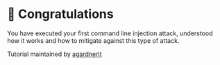 # 🎉 Congratulations

You have executed your first command line injection attack, understood how it works and how to mitigate against this type of attack.

Tutorial maintained by [agardnerit](https://github.com/agardnerit)
